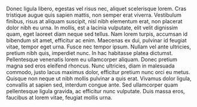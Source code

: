 Donec ligula libero, egestas vel risus nec, aliquet scelerisque lorem. Cras tristique augue quis sapien mattis, non semper erat viverra. Vestibulum finibus, risus at aliquam suscipit, nisl nibh elementum erat, non placerat dolor nibh eu urna. In mollis, est a lacinia vulputate, elit velit dignissim quam, eget laoreet diam neque sed tellus. Nam lorem turpis, accumsan id bibendum sit amet, efficitur ac enim. Maecenas ex dui, pulvinar id feugiat vitae, tempor eget urna. Fusce nec tempor ipsum. Nullam vel ante ultricies, pretium nibh quis, imperdiet nunc. In hac habitasse platea dictumst. Pellentesque venenatis lorem eu ullamcorper aliquam. Donec pretium magna sed eros eleifend rhoncus. Nunc ultricies, diam in malesuada commodo, justo lacus maximus dolor, efficitur pretium nunc orci eu metus. Quisque non neque ut nibh mollis pulvinar a quis erat. Vivamus dolor ligula, convallis at sapien sed, interdum congue ante. Sed ullamcorper quam pellentesque ligula gravida, ac efficitur nunc vulputate. Duis massa eros, faucibus at lorem vitae, feugiat mollis urna.